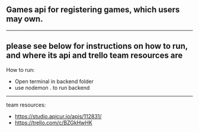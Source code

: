 Games api for registering games, which users may own. 
------------------------------------------------------
------------------------------------------------------
please see below for instructions on how to run, and where its api and trello team resources are
------------------------------------------------------
How to run:
 - Open terminal in backend folder
 - use nodemon . to run backend
------------------------------------------------------
team resources:
- https://studio.apicur.io/apis/112831/
- https://trello.com/c/BZGkHwHK
